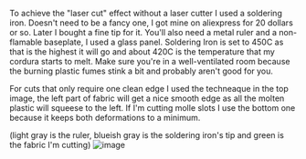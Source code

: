 To achieve the "laser cut" effect without a laser cutter I used a soldering iron. Doesn't need to be a fancy one, I got mine on aliexpress for 20 dollars or so. Later I bought a fine tip for it. 
You'll also need a metal ruler and a non-flamable baseplate, I used a glass panel.
Soldering Iron is set to 450C as that is the highest it will go and about 420C is the temperature that my cordura starts to melt. 
Make sure you're in a well-ventilated room because the burning plastic fumes stink a bit and probably aren't good for you.

For cuts that only require one clean edge I used the techneaque in the top image, the left part of fabric will get a nice smooth edge as all the molten plastic will squeese to the left. If I'm cutting molle slots I use the bottom one because it keeps both deformations to a minimum.

(light gray is the ruler, blueish gray is the soldering iron's tip and green is the fabric I'm cutting)
![image](https://github.com/b0bTHEbilder/Patterns/assets/132055706/8de216fc-ee6b-495a-8fe1-8c6f54069035)
